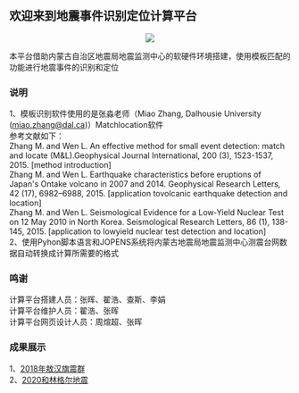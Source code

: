 ## 欢迎来到地震事件识别定位计算平台
<div align=center><img src="https://zhandyg.github.io/SeismicMatch-Location/LOGO03.png" /></div>

本平台借助内蒙古自治区地震局地震监测中心的软硬件环境搭建，使用模板匹配的功能进行地震事件的识别和定位

### 说明

1、模板识别软件使用的是张淼老师（Miao Zhang, Dalhousie University (miao.zhang@dal.ca)）Matchlocation软件<br>
参考文献如下：<br>
Zhang M. and Wen L. An effective method for small event detection: match and locate (M&L).Geophysical Journal International, 200 (3), 1523-1537, 2015. [method introduction]<br>
Zhang M. and Wen L. Earthquake characteristics before eruptions of Japan's Ontake volcano in 2007 and 2014. Geophysical Research Letters, 42 (17), 6982–6988, 2015. [application tovolcanic earthquake detection and location]<br>
Zhang M. and Wen L. Seismological Evidence for a Low‐Yield Nuclear Test on 12 May 2010 in North Korea. Seismological Research Letters, 86 (1), 138-145, 2015. [application to lowyield nuclear test detection and location]<br>
2、使用Pyhon脚本语言和JOPENS系统将内蒙古地震局地震监测中心测震台网数据自动转换成计算所需要的格式<br>

### 鸣谢
计算平台搭建人员：张晖、翟浩、查斯、李娟<br>
计算平台维护人员：翟浩、张晖<br>
计算平台网页设计人员：周煊超、张晖<br>

### 成果展示

1、[2018年敖汉旗震群]()<br>
2、[2020和林格尔地震]()<br>
